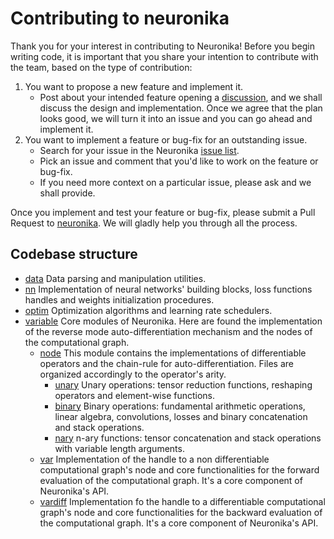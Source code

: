 # Contributing to neuronika

Thank you for your interest in contributing to Neuronika! Before you begin writing code, it is important that you share your intention to contribute with the team, based on the type of contribution:

1. You want to propose a new feature and implement it.
    - Post about your intended feature opening a [discussion](https://github.com/neuronika/neuronika/discussions), and we shall discuss the design and implementation. Once we agree that the plan looks good, we will turn it into an issue and you can go ahead and implement it.
2. You want to implement a feature or bug-fix for an outstanding issue.
    - Search for your issue in the Neuronika [issue list](https://github.com/neuronika/neuronika/issues).
    - Pick an issue and comment that you'd like to work on the feature or bug-fix.
    - If you need more context on a particular issue, please ask and we shall provide.

Once you implement and test your feature or bug-fix, please submit a Pull Request to [neuronika](https://github.com/neuronika/neuronika). We will gladly help you through all the process.

## Codebase structure

* [data](https://github.com/neuronika/neuronika/tree/main/src/data) Data parsing and manipulation utilities.
* [nn](https://github.com/neuronika/neuronika/tree/main/src/nn) Implementation of neural networks' building blocks, loss functions handles and weights initialization procedures.
* [optim](https://github.com/neuronika/neuronika/tree/main/src/optim) Optimization algorithms and learning rate schedulers.
* [variable](https://github.com/neuronika/neuronika/tree/main/src/variable) Core modules of Neuronika. Here are found the implementation of the reverse mode auto-differentiation mechanism and the nodes of the computational graph.
    - [node](https://github.com/neuronika/neuronika/tree/main/src/variable/node) This module contains the implementations of differentiable operators and the chain-rule for auto-differentiation. Files are organized accordingly to the operator's arity.
        - [unary](https://github.com/neuronika/neuronika/tree/main/src/variable/node/unary) Unary operations: tensor reduction functions, reshaping operators and element-wise functions.
        - [binary](https://github.com/neuronika/neuronika/tree/main/src/variable/node/binary) Binary operations: fundamental arithmetic operations, linear algebra, convolutions, losses and binary concatenation and stack operations.
        - [nary](https://github.com/neuronika/neuronika/tree/main/src/variable/node/nary) n-ary functions: tensor concatenation and stack operations with variable length arguments.
    - [var](https://github.com/neuronika/neuronika/blob/main/src/variable/var.rs) Implementation of the handle to a non differentiable computational graph's node and core functionalities for the forward evaluation of the computational graph. It's a core component of Neuronika's API.
    - [vardiff](https://github.com/neuronika/neuronika/blob/main/src/variable/vardiff.rs) Implementation fo the handle to a differentiable computational graph's node and core functionalities for the backward evaluation of the computational graph. It's a core component of Neuronika's API.
